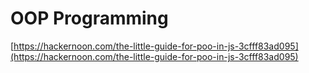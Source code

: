 # OOP Programming

[https://hackernoon.com/the-little-guide-for-poo-in-js-3cfff83ad095](https://hackernoon.com/the-little-guide-for-poo-in-js-3cfff83ad095)

